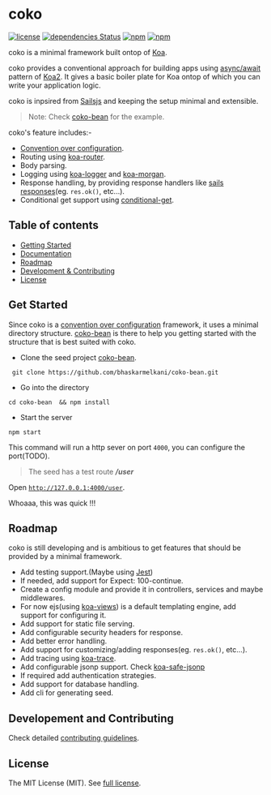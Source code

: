 # coko
[![license](https://img.shields.io/npm/l/coko.svg)](https://github.com/bhaskarmelkani/coko/blob/master/LICENSE)
[![dependencies Status](https://david-dm.org/bhaskarmelkani/coko/status.svg)](https://david-dm.org/bhaskarmelkani/coko)
[![npm](https://img.shields.io/npm/v/coko.svg)](https://www.npmjs.com/package/coko)
[![npm](https://img.shields.io/npm/dw/coko.svg)](https://www.npmjs.com/package/coko)


coko is a minimal framework built ontop of [Koa](https://github.com/koajs/koa).

coko provides a conventional approach for building apps using [async/await](https://github.com/koajs/koa#async-functions-node-v76) pattern of [Koa2](https://github.com/koajs/koa).
It gives a basic boiler plate for Koa ontop of which you can write your application logic.

coko is inpsired from [Sailsjs](https://sailsjs.com/) and keeping the setup minimal and extensible.

> Note: Check [coko-bean](https://github.com/bhaskarmelkani/coko-bean) for the example.


coko's feature includes:-
* [Convention over configuration](https://en.wikipedia.org/wiki/Convention_over_configuration).
* Routing using [koa-router](https://github.com/alexmingoia/koa-router).
* Body parsing.
* Logging using [koa-logger](https://github.com/koajs/logger) and [koa-morgan](https://github.com/koa-modules/morgan).
* Response handling, by providing response handlers like [sails responses](https://sailsjs.com/documentation/reference/response-res)(eg. `res.ok()`, etc...).
* Conditional get support using [conditional-get](https://github.com/koajs/conditional-get).

## Table of contents

* [Getting Started](#get-started)
* [Documentation](./docs/README.md)
* [Roadmap](#roadmap)
* [Development & Contributing](#developement-and-contributing)
* [License](#license)


## <a name="get-started"></a> Get Started

Since coko is a [convention over configuration](https://en.wikipedia.org/wiki/Convention_over_configuration) framework, it uses a minimal directory structure.
[coko-bean](https://github.com/bhaskarmelkani/coko-bean) is there to help you getting started with the structure that is best suited with coko.

* Clone the seed project [coko-bean](https://github.com/bhaskarmelkani/coko-bean).

` git clone https://github.com/bhaskarmelkani/coko-bean.git`
* Go into the directory

`cd coko-bean  && npm install`

* Start the server

`npm start`

This command will run a http sever on port `4000`, you can configure the port(TODO).

> The seed has a test route ***/user***

Open [`http://127.0.0.1:4000/user`](http://127.0.0.1:4000/user).

Whoaaa, this was quick !!!

## <a name="roadmap"></a> Roadmap

coko is still developing and is ambitious to get features that should be provided by a minimal framework.

* Add testing support.(Maybe using [Jest](https://github.com/facebook/jest))
* If needed, add support for Expect: 100-continue.
* Create a config module and provide it in controllers, services and maybe middlewares.
* For now ejs(using [koa-views](https://github.com/queckezz/koa-views)) is a default templating engine, add support for configuring it.
* Add support for static file serving.
* Add configurable security headers for response.
* Add better error handling.
* Add support for customizing/adding responses(eg. `res.ok()`, etc...).
* Add tracing using [koa-trace](https://github.com/koajs/trace).
* Add configurable jsonp support. Check [koa-safe-jsonp](https://github.com/koajs/koa-safe-jsonp)
* If required add authentication strategies.
* Add support for database handling.
* Add cli for generating seed.

## <a name="developement-&-contributing"></a> Developement and Contributing

Check detailed [contributing guidelines](./CONTRIBUTING.md).

## <a name="license"></a> License

The MIT License (MIT). See [full license](./LICENSE).


